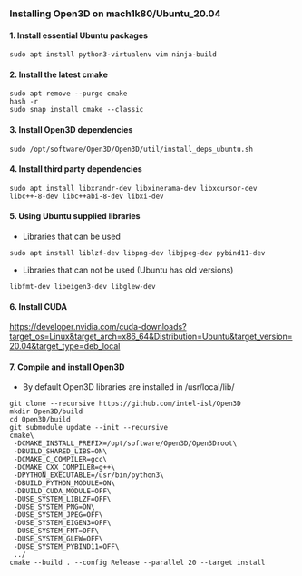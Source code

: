 ### Installing Open3D on mach1k80/Ubuntu_20.04
#### 1. Install essential Ubuntu packages
~~~
sudo apt install python3-virtualenv vim ninja-build
~~~

#### 2. Install the latest cmake
~~~
sudo apt remove --purge cmake
hash -r
sudo snap install cmake --classic
~~~

#### 3. Install Open3D dependencies  
~~~ 
sudo /opt/software/Open3D/Open3D/util/install_deps_ubuntu.sh  
~~~

#### 4. Install third party dependencies
~~~
sudo apt install libxrandr-dev libxinerama-dev libxcursor-dev libc++-8-dev libc++abi-8-dev libxi-dev
~~~

#### 5. Using Ubuntu supplied libraries
- Libraries that can be used
~~~
sudo apt install liblzf-dev libpng-dev libjpeg-dev pybind11-dev
~~~
- Libraries that can not be used (Ubuntu has old versions)
~~~
libfmt-dev libeigen3-dev libglew-dev
~~~

#### 6. Install CUDA
https://developer.nvidia.com/cuda-downloads?target_os=Linux&target_arch=x86_64&Distribution=Ubuntu&target_version=20.04&target_type=deb_local

#### 7. Compile and install Open3D
- By default Open3D libraries are installed in /usr/local/lib/

~~~
git clone --recursive https://github.com/intel-isl/Open3D
mkdir Open3D/build
cd Open3D/build
git submodule update --init --recursive
cmake\
 -DCMAKE_INSTALL_PREFIX=/opt/software/Open3D/Open3Droot\
 -DBUILD_SHARED_LIBS=ON\
 -DCMAKE_C_COMPILER=gcc\
 -DCMAKE_CXX_COMPILER=g++\
 -DPYTHON_EXECUTABLE=/usr/bin/python3\
 -DBUILD_PYTHON_MODULE=ON\
 -DBUILD_CUDA_MODULE=OFF\
 -DUSE_SYSTEM_LIBLZF=OFF\
 -DUSE_SYSTEM_PNG=ON\
 -DUSE_SYSTEM_JPEG=OFF\
 -DUSE_SYSTEM_EIGEN3=OFF\
 -DUSE_SYSTEM_FMT=OFF\
 -DUSE_SYSTEM_GLEW=OFF\
 -DUSE_SYSTEM_PYBIND11=OFF\
 ../
cmake --build . --config Release --parallel 20 --target install
~~~

